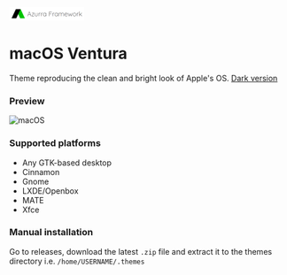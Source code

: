 [![built-with-azurra-framework](https://github.com/B00merang-Project/B00merang-Project.github.io/blob/master/resources/badges/azurra/badge_smaller.png)](https://github.com/B00merang-Project/Azurra_framework)

# macOS Ventura
Theme reproducing the clean and bright look of Apple's OS. [Dark version](https://github.com/B00merang-Project/macOS-Dark)

### Preview
![macOS](https://cdn.pling.com/img/5/f/7/b/fdcf0e050fadab9fdf68cce537d40668f0de.png)

### Supported platforms
- Any GTK-based desktop
- Cinnamon
- Gnome
- LXDE/Openbox
- MATE
- Xfce

### Manual installation
Go to releases, download the latest `.zip` file and extract it to the themes directory i.e. `/home/USERNAME/.themes`
